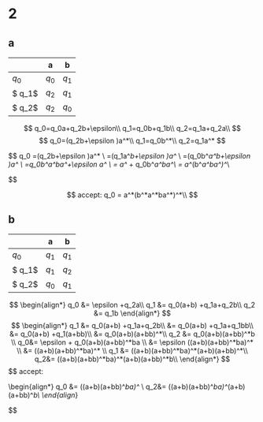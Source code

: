 # 2
## a

| |a|b|
|-|-|-|
|$q_0$|$q_0$|$q_1$|
|$ q_1$|$q_2$|$q_1$|
|$ q_2$|$q_2$|$q_0$|

$$
q_0=q_0a+q_2b+\epsilon\\
q_1=q_0b+q_1b\\
q_2=q_1a+q_2a\\
$$
$$
q_0=(q_2b+\epsilon )a^*\\
q_1=q_0b^*\\
q_2=q_1a^*
$$

$$
q_0
=(q_2b+\epsilon )a^* \\
=(q_1a^*b+\epsilon )a^* \\
=(q_0b^*a^*b+\epsilon )a^* \\
=q_0b^*a^*ba^*+\epsilon a^* \\
= a^* + q_0b^*a^*ba^*\\
= a^*(b^*a^*ba^*)^*\\

$$

$$
accept: q_0 = a^*(b^*a^*ba^*)^*\\
$$
## b
| |a|b|
|-|-|-|
|$q_0$|$q_1$|$q_1$|
|$ q_1$|$q_1$|$q_2$|
|$ q_2$|$q_0$|$q_1$|

$$
\begin{align*}
q_0 &= \epsilon +q_2a\\
q_1 &= q_0(a+b) +q_1a+q_2b\\
q_2 &= q_1b
\end{align*}
$$
$$
\begin{align*}
q_1 &= q_0(a+b) +q_1a+q_2b\\
 &= q_0(a+b) +q_1a+q_1bb\\
 &= q_0(a+b) +q_1(a+bb)\\
 &= q_0(a+b)(a+bb)^*\\
q_2 &= q_0(a+b)(a+bb)^*b \\
q_0&= \epsilon + q_0(a+b)(a+bb)^*ba \\
&= \epsilon ((a+b)(a+bb)^*ba)^* \\
&= ((a+b)(a+bb)^*ba)^* \\
q_1 &= ((a+b)(a+bb)^*ba)^*(a+b)(a+bb)^*\\
q_2&= ((a+b)(a+bb)^*ba)^*(a+b)(a+bb)^*b\\
\end{align*}
$$
$$
accept:

\begin{align*}
q_0 &= ((a+b)(a+bb)^*ba)^* \\
q_2&= ((a+b)(a+bb)^*ba)^*(a+b)(a+bb)^*b\\
\end{align*}

$$